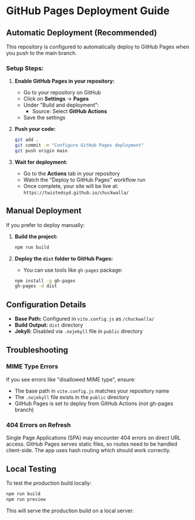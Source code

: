 # GitHub Pages Deployment Guide

## Automatic Deployment (Recommended)

This repository is configured to automatically deploy to GitHub Pages when you push to the main branch.

### Setup Steps:

1. **Enable GitHub Pages in your repository:**
   - Go to your repository on GitHub
   - Click on **Settings** → **Pages**
   - Under "Build and deployment":
     - Source: Select **GitHub Actions**
   - Save the settings

2. **Push your code:**
   ```bash
   git add .
   git commit -m "Configure GitHub Pages deployment"
   git push origin main
   ```

3. **Wait for deployment:**
   - Go to the **Actions** tab in your repository
   - Watch the "Deploy to GitHub Pages" workflow run
   - Once complete, your site will be live at: `https://twistedsyd.github.io/chuckwalla/`

## Manual Deployment

If you prefer to deploy manually:

1. **Build the project:**
   ```bash
   npm run build
   ```

2. **Deploy the `dist` folder to GitHub Pages:**
   - You can use tools like `gh-pages` package:
   ```bash
   npm install -g gh-pages
   gh-pages -d dist
   ```

## Configuration Details

- **Base Path:** Configured in `vite.config.js` as `/chuckwalla/`
- **Build Output:** `dist` directory
- **Jekyll:** Disabled via `.nojekyll` file in `public` directory

## Troubleshooting

### MIME Type Errors
If you see errors like "disallowed MIME type", ensure:
- The base path in `vite.config.js` matches your repository name
- The `.nojekyll` file exists in the `public` directory
- GitHub Pages is set to deploy from GitHub Actions (not gh-pages branch)

### 404 Errors on Refresh
Single Page Applications (SPA) may encounter 404 errors on direct URL access. GitHub Pages serves static files, so routes need to be handled client-side. The app uses hash routing which should work correctly.

## Local Testing

To test the production build locally:
```bash
npm run build
npm run preview
```

This will serve the production build on a local server.
